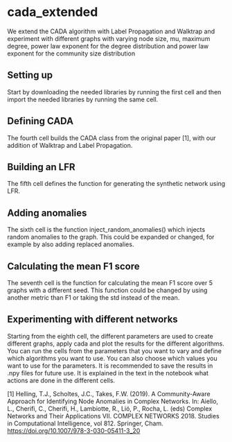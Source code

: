 # cada_extended
We extend the CADA algorithm with Label Propagation and Walktrap and experiment with different graphs with varying node size, mu, maximum degree, power law exponent for the degree distribution and power law exponent for the community size distribution

## Setting up
Start by downloading the needed libraries by running the first cell and then import the needed libraries by running the same cell.

## Defining CADA
The fourth cell builds the CADA class from the original paper [1], with our addition of Walktrap and Label Propagation.

## Building an LFR
The fifth cell defines the function for generating the synthetic network using LFR.

## Adding anomalies
The sixth cell is the function inject_random_anomalies() which injects random anomalies to the graph. This could be expanded or changed, for example by also adding replaced anomalies.

## Calculating the mean F1 score
The seventh cell is the function for calculating the mean F1 score over 5 graphs with a different seed. This function could be changed by using another metric than F1 or taking the std instead of the mean.

## Experimenting with different networks
Starting from the eighth cell, the different parameters are used to create different graphs, apply cada and plot the results for the different algorithms. You can run the cells from the parameters that you want to vary and define which algorithms you want to use. You can also choose which values you want to use for the parameters. It is recommended to save the results in .npy files for future use. It is explained in the text in the notebook what actions are done in the different cells.


[1] Helling, T.J., Scholtes, J.C., Takes, F.W. (2019). A Community-Aware Approach for Identifying Node Anomalies in Complex Networks. In: Aiello, L., Cherifi, C., Cherifi, H., Lambiotte, R., Lió, P., Rocha, L. (eds) Complex Networks and Their Applications VII. COMPLEX NETWORKS 2018. Studies in Computational Intelligence, vol 812. Springer, Cham. https://doi.org/10.1007/978-3-030-05411-3_20
